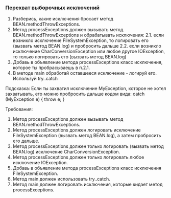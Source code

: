 
### Перехват выборочных исключений

1. Разберись, какие исключения бросает метод BEAN.methodThrowExceptions.
2. Метод processExceptions должен вызывать метод BEAN.methodThrowExceptions и обрабатывать исключения:
2.1. если возникло исключение FileSystemException, то логировать его (вызвать метод BEAN.log) и пробросить дальше
2.2. если возникло исключение CharConversionException или любое другое IOException, то только логировать его (вызвать метод BEAN.log)
3. Добавь в объявление метода processExceptions класс исключения, которое ты пробрасываешь в п.2.1.
4. В методе main обработай оставшееся исключение - логируй его. Используй try..catch

Подсказка:
Если ты захватил исключение MyException, которое не хотел захватывать, его можно пробросить дальше кодом вида:
catch (MyException e) {
throw e;
}


Требования:
1.	Метод processExceptions должен вызывать метод BEAN.methodThrowExceptions.
2.	Метод processExceptions должен логировать исключение FileSystemException (вызвать метод BEAN.log), а затем пробросить его дальше.
3.	Метод processExceptions должен только логировать (вызвать метод BEAN.log) исключение CharConversionException.
4.	Метод processExceptions должен только логировать любое исключение IOException.
5.	Добавь в объявление метода processExceptions класс исключения FileSystemException.
6.	Метод main должен использовать try..catch.
7.	Метод main должен логировать исключения, которые кидает метод processExceptions.


